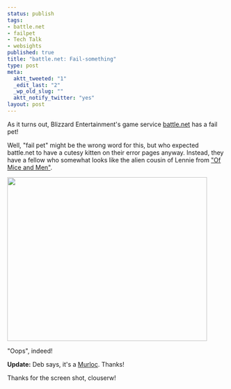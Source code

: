 ```yaml
--- 
status: publish
tags: 
- battle.net
- failpet
- Tech Talk
- websights
published: true
title: "battle.net: Fail-something"
type: post
meta: 
  aktt_tweeted: "1"
  _edit_last: "2"
  _wp_old_slug: ""
  aktt_notify_twitter: "yes"
layout: post
---
```

As it turns out, Blizzard Entertainment's game service <a href="http://en.wikipedia.org/wiki/Battle.net">battle.net</a> has a fail pet!

Well, "fail pet" might be the wrong word for this, but who expected battle.net to have a cutesy kitten on their error pages anyway. Instead, they have a fellow who somewhat looks like the alien cousin of Lennie from <a href="http://en.wikipedia.org/wiki/Of_Mice_and_Men">"Of Mice and Men"</a>.

<img src="http://fredericiana.com/wp-content/uploads/2010/07/bneterror.jpg" alt="" title="battle.net error page" width="459" height="376" class="alignnone size-full wp-image-2897" />

"Oops", indeed!

<strong>Update:</strong> Deb says, it's a <a href="http://www.wowwiki.com/Murloc">Murloc</a>. Thanks!

<p class="credits">Thanks for the screen shot, clouserw!</p>
